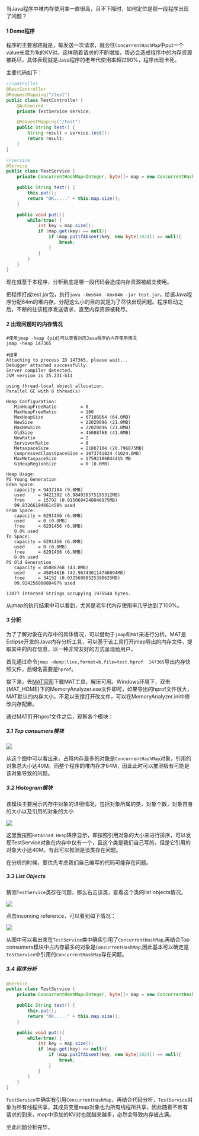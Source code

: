 当Java程序中堆内存使用率一直很高，且不下降时，如何定位是那一段程序出现了问题？

#### 1 Demo程序

程序的主要思路就是，每发送一次请求，就会往`ConcurrentHashMap`中put一个value长度为1k的KV对。这样随着请求的不断增加，势必会造成程序中的内存资源被耗尽，具体表现就是Java程序的老年代使用率超过90%，程序出现卡死。

主要代码如下：

```java
//controller
@RestController
@RequestMapping("/test")
public class TestController {
    @Autowired
    private TestService service;

    @RequestMapping("/test")
    public String test() {
        String result = service.test();
        return result;
    }
}

//service
@Service
public class TestService {
    private ConcurrentHashMap<Integer, byte[]> map = new ConcurrentHashMap<>();

    public String test() {
        this.put();
        return "OK....." + this.map.size();
    }

    public void put(){
        while(true) {
            int key = map.size();
            if (map.get(key) == null){
                if (map.putIfAbsent(key, new byte[1024]) == null){
                    break;
                }
            }
        }
    }
}
```

现在就基于本程序，分析到底是哪一段代码会造成内存资源被超支使用。

把程序打成test.jar包，执行`java -Xms64m -Xmx64m -jar test.jar`，给该Java程序分配64m的堆内存，分配这么小的目的就是为了尽快出现问题。程序启动之后，不断的往该程序发送请求，直至内存资源被耗尽。

#### 2 出现问题时的内存情况

```shell
#使用jmap -heap {pid}可以查看对应Java程序的内存使用情况
jmap -heap 147365

#结果
Attaching to process ID 147365, please wait...
Debugger attached successfully.
Server compiler detected.
JVM version is 25.231-b11

using thread-local object allocation.
Parallel GC with 8 thread(s)

Heap Configuration:
   MinHeapFreeRatio         = 0
   MaxHeapFreeRatio         = 100
   MaxHeapSize              = 67108864 (64.0MB)
   NewSize                  = 22020096 (21.0MB)
   MaxNewSize               = 22020096 (21.0MB)
   OldSize                  = 45088768 (43.0MB)
   NewRatio                 = 2
   SurvivorRatio            = 8
   MetaspaceSize            = 21807104 (20.796875MB)
   CompressedClassSpaceSize = 1073741824 (1024.0MB)
   MaxMetaspaceSize         = 17592186044415 MB
   G1HeapRegionSize         = 0 (0.0MB)

Heap Usage:
PS Young Generation
Eden Space:
   capacity = 9437184 (9.0MB)
   used     = 9421392 (8.984939575195312MB)
   free     = 15792 (0.0150604248046875MB)
   99.83266194661458% used
From Space:
   capacity = 6291456 (6.0MB)
   used     = 0 (0.0MB)
   free     = 6291456 (6.0MB)
   0.0% used
To Space:
   capacity = 6291456 (6.0MB)
   used     = 0 (0.0MB)
   free     = 6291456 (6.0MB)
   0.0% used
PS Old Generation
   capacity = 45088768 (43.0MB)
   used     = 45054616 (42.967430114746094MB)
   free     = 34152 (0.03256988525390625MB)
   99.92425608080487% used

13877 interned Strings occupying 1975544 bytes.
```

从jmap的执行结果中可以看到，尤其是老年代内存使用率几乎达到了100%。

#### 3 分析

为了了解对象在内存中的具体情况，可以借助于`jmap`和`MAT`来进行分析。MAT是Eclipse开发的Java内存分析工具，可以基于该工具打开jmap导出的内存文件，提取其中的内存信息，以一种非常友好的方式呈现给用户。

首先通过命令`jmap -dump:live,format=b,file=test.hprof  147365`导出内存快照文件，后缀名需要是`hprof`。

接下来，去[MAT官网](https://www.eclipse.org/mat/downloads.php)下载MAT工具，解压可用。Windows环境下，双击{MAT_HOME}下的MemoryAnalyzer.exe文件即可，如果导出的hprof文件很大，MAT默认的内存大小，不足以支撑打开改文件，可以在MemoryAnalyzer.ini中修改内存配置。

通过MAT打开hprof文件之后，观察各个模块：

##### 3.1 Top consumers模块

![](../images/top_consumers.png)

从这个图中可以看出来，占用内存最多的对象是`ConcurrentHashMap`对象，引用的对象总大小达40M。而整个程序的堆内存才64M，因此此时可以推测极有可能是该对象导致的问题。

##### 3.2 Histogram模块

该模块主要展示内存中对象的详细情况，包括对象所属的类，对象个数，对象自身的大小以及引用的对象的大小

![](../images/histogram.png)

这里我按照`Retained Heap`降序显示，即按照引用对象的大小来进行排序，可以发现TestService对象在内存中仅有一个，且这个类是我们自己写的，但是它引用的对象大小达40M。有此可以推测是该类存在问题。

在分析的时候，要优先考虑我们自己编写的代码可能存在问题。

##### 3.3 List Objects

猜测`TestService`类存在问题，那么右击该类，查看这个类的list objects情况。

![](../images/reference_list.png)

点击incoming reference，可以看到如下情况：

![](../images/in_list_objects.png)

从图中可以看出来在`TestService`类中确实引用了`ConcurrentHashMap`,再结合Top consumers模块中占内存最多的对象是`ConcurrentHashMap`,因此基本可以确定是`TestService`中引用的`ConcurrentHashMap`存在问题。

##### 3.4 程序分析

```java
@Service
public class TestService {
    private ConcurrentHashMap<Integer, byte[]> map = new ConcurrentHashMap<>();

    public String test() {
        this.put();
        return "OK....." + this.map.size();
    }

    public void put(){
        while(true) {
            int key = map.size();
            if (map.get(key) == null){
                if (map.putIfAbsent(key, new byte[1024]) == null){
                    break;
                }
            }
        }
    }
}
```

`TestService`中确实有引用`ConcurrentHashMap`，再结合代码分析，`TestService`对象为所有线程共享，其成员变量map对象也为所有线程所共享，因此随着不断有请求的到来，map中添加的KV对也就越来越多，必然会导致内存被占满。

至此问题分析完毕。